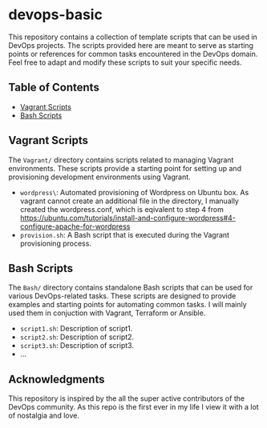 # devops-basic

This repository contains a collection of template scripts that can be used in DevOps projects. The scripts provided here are meant to serve as starting points or references for common tasks encountered in the DevOps domain. Feel free to adapt and modify these scripts to suit your specific needs.

## Table of Contents

- [Vagrant Scripts](#vagrant-scripts)
- [Bash Scripts](#bash-scripts)

## Vagrant Scripts

The `Vagrant/` directory contains scripts related to managing Vagrant environments. These scripts provide a starting point for setting up and provisioning development environments using Vagrant.

- `wordpress\`: Automated provisioning of Wordpress on Ubuntu box. As vagrant cannot create an additional file in the directory, I manually created the wordpress.conf, which is eqivalent to step 4 from https://ubuntu.com/tutorials/install-and-configure-wordpress#4-configure-apache-for-wordpress 
- `provision.sh`: A Bash script that is executed during the Vagrant provisioning process.

## Bash Scripts

The `Bash/` directory contains standalone Bash scripts that can be used for various DevOps-related tasks. These scripts are designed to provide examples and starting points for automating common tasks. I will mainly used them in conjuction with Vagrant, Terraform or Ansible.

- `script1.sh`: Description of script1.
- `script2.sh`: Description of script2.
- `script3.sh`: Description of script3.
- ...

## Acknowledgments

This repository is inspired by the all the super active contributors of the DevOps community. As this repo is the first ever in my life I view it with a lot of nostalgia and love.